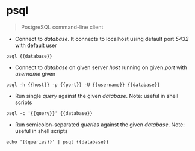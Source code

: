 # psql

> PostgreSQL command-line client

- Connect to *database*. It connects to localhost using default port *5432* with default user

`psql {{database}}`

- Connect to *database* on given server *host* running on given *port* with *username* given

`psql -h {{host}} -p {{port}} -U {{username}} {{database}}`

- Run single *query* against the given *database*. Note: useful in shell scripts

`psql -c '{{query}}' {{database}}`

- Run semicolon-separated *queries* against the given *database*. Note: useful in shell scripts

`echo '{{queries}}' | psql {{database}}`